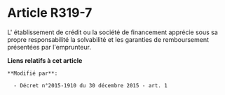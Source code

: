 # Article R319-7

L'  établissement de crédit ou la société de financement  apprécie sous sa propre responsabilité la solvabilité et les
garanties de remboursement présentées par l'emprunteur.

**Liens relatifs à cet article**

	**Modifié par**:

	  - Décret n°2015-1910 du 30 décembre 2015 - art. 1
